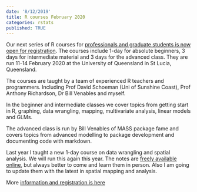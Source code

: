 ```yaml
---
date: '8/12/2019'
title: R courses February 2020
categories: rstats
published: TRUE
---
```


Our next series of R courses for [professionals and graduate students is now open for registration](https://smp.uq.edu.au/research/centres/carm/events). The courses include 1-day for absolute beginners, 3 days for intermediate material and 3 days for the advanced class. They are run 11-14 February 2020 at the University of Queensland in St Lucia, Queensland.

The courses are taught by a team of experienced R teachers and programmers. Including Prof David Schoeman (Uni of Sunshine Coast), Prof Anthony Richardson, Dr Bill Venables and myself.

In the beginner and intermediate classes we cover topics from getting start in R, graphing, data wrangling, mapping, multivariate analysis, linear models and GLMs.

The advanced class is run by Bill Venables of MASS package fame and covers topics from advanced modelling to package development and documenting code with markdown.

Last year I taught a new 1-day course on data wrangling and spatial analysis. We will run this again this year. The notes are [freely available online](http://www.seascapemodels.org/data/data-wrangling-spatial-course.html), but always better to come and learn them in person. Also I am going to update them with the latest in spatial mapping and analysis.

More [information and registration is here](https://smp.uq.edu.au/research/centres/carm/events)
